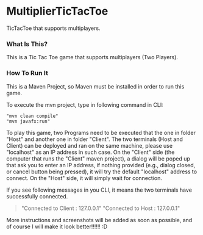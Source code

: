 # MultiplierTicTacToe

TicTacToe that supports multiplayers.

<h3>What Is This?</h3>

This is a Tic Tac Toe game that supports multiplayers (Two Players).

<h3>How To Run It</h3>

This is a Maven Project, so Maven must be installed in order to run this game.

To execute the mvn project, type in following command in CLI:

    "mvn clean compile"
    "mvn javafx:run"

To play this game, two Programs need to be executed that the one in folder "Host" and another one in folder "Client". The two terminals (Host and Client) can be deployed and ran on the same machine, please use "localhost" as an IP address in such case. On the "Client" side (the computer that runs the "Client" maven project), a dialog will be poped up that ask you to enter an IP address, if nothing provided (e.g., dialog closed, or cancel button being pressed), it will try the default "localhost" address to connect. On the "Host" side, it will simply wait for connection.

If you see following messages in you CLI, it means the two terminals have successfully connected.

> "Connected to Client : 127.0.0.1"
> "Connected to Host : 127.0.0.1"

More instructions and screenshots will be added as soon as possible, and of course I will make it look better!!!!!! :D
